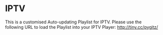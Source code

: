 # IPTV

This is a customised Auto-updating Playlist for IPTV. Please use the following URL to load the Playlist into your IPTV Player:
http://tiny.cc/pygjtz/
